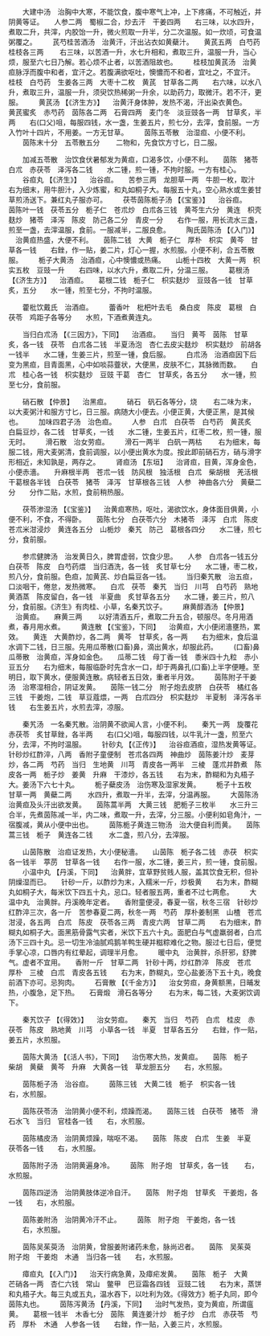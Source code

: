 <!-- { "loadSidebar": true } -->
　　大建中汤　治胸中大寒，不能饮食，腹中寒气上冲，上下疼痛，不可触近，并阴黄等证。　　人参二两　蜀椒二合，炒去汗　干姜四两　　右三味，以水四升，煮取二升，共滓，内胶饴一升，微火煎取一升半，分二次温服。如一炊顷，可食温粥覆之。
　　芪芍桂苦酒汤　治黄汗，汗出沾衣如黄蘗汁。　　黄芪五两　白芍药　桂枝各三两
　　右三味，以苦酒一升，水七升相和，煮取三升，温服一升，当心烦，服至六七日乃解。若心烦不止者，以苦酒阻故也。
　　桂枝加黄芪汤　治黄疸脉浮而腹中和者，宜汗之。若腹满欲呕吐，懊憹而不和者，宜吐之，不宜汗。　　桂枝　白芍药　生姜各三两　大枣十二枚　黄芪　甘草各二两　　右六味，以水八升，煮取三升，温服一升，须臾饮热稀粥一升余，以助药力，取微汗。若不汗，更服。
　　黄芪汤 【《济生方》】 　治黄汗身体肿，发热不渴，汗出染衣黄色。　　黄芪蜜炙　赤芍药　茵陈各二两　石膏四两　麦门冬　淡豆豉各一两　甘草炙，半两　　右(口父)咀，每服四钱，水一盏，生姜五片，煎七分，去滓，食前服。一方入竹叶十四片，不用姜。一方无甘草。
　　茵陈五苓散　治湿疸、小便不利。
　　茵陈末十分　五苓散五分
　　二物和，先食饮方寸匕，日二服。

　　加减五苓散　治饮食伏暑郁发为黄疸，口渴多饮，小便不利。　　茵陈　猪苓　白朮　赤茯苓　泽泻各二钱　　水二锺，煎一锺，不拘时服。一方有桂心。
　　谷疸丸 【《济生》】 　治谷疸。　　苦参三两　龙胆草一两　牛胆一枚，取汁　　右为细末，用牛胆汁，入少炼蜜，和丸如桐子大。每服五十丸，空心熟水或生姜甘草煎汤送下。兼红丸子服亦可。
　　茯苓茵陈栀子汤 【《宝鉴》】 　治谷疸。　　茵陈叶一钱　茯苓五分　栀子仁　苍朮炒　白朮各三钱　黄芩生六分　黄连　枳壳麸炒　猪苓　泽泻　陈皮　防己各二分　青皮一分　　右作一服，用长流水三盏，煎至一盏，去滓温服，食前。一服减半，二服良愈。
　　陶氏茵陈汤 【《入门》】 　治黄疸热盛，大便不利。　　茵陈二钱　大黄　栀子仁　厚朴　枳实　黄芩　甘草各一钱　　右銼，作一贴，姜二片，灯心一握，水煎服。小便不利，合五苓散服。
　　栀子大黄汤　治酒疸，心中懊憹或热痛。　　山栀十四枚　大黄一两　枳实五枚　豆豉一升　　右四味，以水六升，煮取二升，分温三服。
　　葛根汤 【《济生方》】 　治酒疸。　　葛根二钱　栀子仁　枳实麸炒　豆豉各一钱　甘草炙，五分　　水一锺，煎至七分，不拘时温服。

　　藿枇饮戴氏　治酒疸。
　　蕾香叶　枇杷叶去毛　桑白皮　陈皮　葛根　白茯苓　鸡距子各等分　　水煎，下酒煮黄连丸。

　　当归白朮汤 【《三因方》，下同】 　治酒疸。　　当归　黄芩　茵陈　甘草炙，各一钱　茯苓　白朮各二钱　半夏汤泡　杏仁去皮尖麸炒　枳实麸炒　前胡各一钱半　　水二锺，生姜三片，煎至一锺，食后服。
　　白朮汤　治酒疸因下后变为黑疸，目青面黑，心中如啖蒜虀状，大便黑，皮肤不仁，其脉微而数。　　白朮　桂心各一钱　枳实麸炒　豆豉 干葛　杏仁　甘草炙，各五分　　水一锺，煎至七分，食前服。

　　硝石散 【仲景】 　治黑疸。
　　硝石　矾石各等分，烧
　　右二味为末，以大麦粥汁和服方寸匕，日三服。病随大小便去。小便正黄，大便正黑，是其候也。
　　加味四君子汤　治色疸。
　　人参　白朮　白茯苓　白芍药　黄芪炙　白扁豆炒，各二钱　甘草炙，一钱　　水二锺，生姜五片，红枣二枚，煎一锺，服无时。
　　滑石散　治女劳疸。
　　滑石一两半　白矾一两枯
　　右为细末，每服二钱，用大麦粥清，食前调服，以小便出黄水为度。按此即前硝石方，硝与滑字形相近，未知孰是，两存之。
　　肾疸汤 【东垣】 　治肾疸，目黄，浑身金色，小便赤濇。　　升麻根半两　苍朮一钱　防风根　独活根　白朮　柴胡根　羌活根　干葛根各半钱　白茯苓　猪苓　泽泻　甘草根各三钱　人参　神曲各六分　黄蘗二分　　分作二贴，水煎，食前稍热服。

　　茯苓渗湿汤 【《宝鉴》】 　治黄疸寒热，呕吐，渴欲饮水，身体面目俱黄，小便不利，不食，不得卧。　　茵陈七分　白茯苓六分　木猪苓　泽泻　白朮　陈皮　苍朮米泔浸炒　黄连各五分　山栀炒　秦艽　防己　葛根各四分　　水二锺，煎七分，食前服。

　　参朮健脾汤　治发黄日久，脾胃虚弱，饮食少思。　　人参　白朮各一钱五分　白茯苓　陈皮　白芍药煨　当归酒洗，各一钱　炙甘草七分　　水二锺，枣二枚，煎八分，食前服。色疸，加黄芪、炒白扁豆各一钱。
　　当归秦艽散　治五疸，口淡咽干，倦怠，发热微寒。　　白朮　茯苓　秦艽　当归　川芎　白芍药　熟地黄酒蒸　陈皮留白，各一钱　半夏曲　炙甘草各五分　　水二锺，姜三片，煎八分，食前服。《济生》有肉桂、小草，名秦艽饮子。
　　麻黄醇酒汤 【仲景】 　治黄疸。　　麻黄三两
　　以好清酒五斤，煮取二升五合，顿服尽。冬月用酒煮，春月用水煮。
　　黄连散 【《宝鉴》，下同】 　治黄疸，大小便闭濇壅热，累效。　　黄连　大黄酢炒，各二两　黄芩　甘草炙，各一两　　右为细末，食后温水调下二钱，日三服。先用瓜蒂散(口畜)鼻，滴出黄水，却服此药。
　　(口畜)鼻瓜蒂散　治黄疸，浑身如金色。　　瓜蒂二钱　母丁香一钱　黍米四十九粒　赤小豆五分　　右为细末，每服临卧时先含水一口，却于两鼻孔(口畜)上半字便睡。至明日，取下黄水，便服黄连散。病轻者五日效，重者半月效。
　　茵陈附子干姜汤　治寒湿相合，阴证发黄。　　茵陈一钱二分　附子炮去皮脐　白茯苓　橘红各三钱　干姜炮，二钱　草豆蔻煨，一两　白朮四分　枳实麸炒　半夏制　泽泻各半钱　　右生姜五片，水煎去滓，凉服。

　　秦艽汤　一名秦艽散。治阴黄不欲闻人言，小便不利。　　秦艽一两　旋覆花　赤茯苓　炙甘草銼，各半两　　右(口父)咀，每服四钱，以牛乳汁一盏，煎至六分，去滓，不拘时温服。
　　针砂丸 【《正传》】 　治谷疸酒疸，湿热发黄等证。　　针砂炒红酢淬，八两　香附子童便制　苍朮各四两　神曲炒　茵陈姜汁炒　麦芽炒，各二两　芍药　当归　生地黄　川芎　青皮各一两半　三棱　蓬朮并酢煮　陈皮各一两　栀子炒　姜黄　升麻　干漆炒，各五钱　　右为末，酢糊和为丸梧子大。姜汤下六七十丸。
　　栀子蘗皮汤　治伤寒及湿家发黄。
　　栀子十五枚　甘草一两　黄蘗二两
　　水四升，煮取一升半，去滓，分温再服。
　　大茵陈汤　治黄疸及头汗出欲发黄。　　茵陈蒿半两　大黄三钱　肥栀子三枚半　　水三升三合半，先煮茵陈减一半，内二味，煮取一升，去滓，分三服。小便利如皂角汁，一宿腹减，黄从小便中出也。
　　茵陈栀子黄连三物汤　治大便自利而黄。　　茵陈蒿三钱　栀子　黄连各二钱
　　水二盏，煎八分，去滓服。

　　山茵陈散　治疸证发热，大小便秘濇。　　山茵陈　栀子各二钱　赤茯　枳实各一钱半　葶苈　甘草各一钱　　右作一服，水二锺，姜三片，煎一锺，食前服。
　　小温中丸 【丹溪，下同】 　治黄胖，宜草野贫贱人服，盖其饮食无积，但补阴燥湿而已。　　针砂一斤，以酢炒为末，入糯米一斤，炒极黄　　右为末，酢糊丸如桐子大，每米饮下四五十丸，忌口。轻者服五两，重者不过七两愈。
　　大温中丸　治黄胖。丹溪晚年定者。　　香附童便浸，春夏一宿，秋冬三宿　针砂炒红酢淬三次，各一斤　苦参春夏二两，秋冬一两　芍药　厚朴姜制黑　山楂　苍朮泔浸，各五两　白朮　陈皮　茯苓各三两　青皮六两　甘草二两　　右为细末，酢糊丸如桐子大。面黑筋骨露气实者，米饮下五六十丸。面肥白与气虚羸弱者，白朮汤下三四十丸。忌一切生冷油腻鸡鹅羊鸭生硬并糍粽难化之物。服过七日后，便觉手掌心凉，口唇内有红晕起，调理半月愈。
　　暖中丸　治黄胖，杀肝邪，舒脾气。虚者不宜用。　　香附一斤　甘草二两　针砂十两，炒红酢淬　陈皮　苍朮　厚朴　三棱　白朮　青皮各五钱　　右为末，酢糊丸，空心盐姜汤下五十丸，晚食前酒下亦可。忌狗肉。
　　石膏散 【《千金方》】 　治女劳疸，身黄额黑，日晡发热，小腹急，足下热。　　石膏煅　滑石各等分
　　右为末，每二钱，大麦粥饮调下。

　　秦艽饮子 【《得效》】 　治女劳疸。　　秦艽　当归　芍药　白朮　桂皮　赤茯苓　陈皮　熟地黄　川芎　小草各一钱　半夏　甘草各五分　　右銼，作一贴，姜五片，水煎服。

　　茵陈大黄汤 【《活人书》，下同】 　治伤寒大热，发黄疸。　　茵陈　栀子　柴胡　黄蘗　黄芩　升麻　大黄各一钱　草龙胆五分　　右，水煎服。

　　茵陈栀子汤　治谷疸。
　　茵陈三钱　大黄二钱　栀子　枳实各一钱　　右，水煎服。

　　茵陈茯苓汤　治阴黄小便不利，烦躁而渴。　　茵陈三钱　白茯苓　猪苓　滑石水飞　当归　官桂各一钱　　右，水煎服。

　　茵陈橘皮汤　治阴黄烦躁，喘呕不渴。　　茵陈　陈皮　白朮　生姜　半夏　茯苓各一钱　　右，水煎服。

　　茵陈附子汤　治阴黄遍身冷。
　　茵陈　附子炮　甘草炙，各一钱
　　右，水煎服。

　　茵陈四逆汤　治阴黄肢体逆冷自汗。　　茵陈　附子炮　甘草炙　干姜炮，各一钱　　右，水煎服。

　　茵陈姜附汤　治阴黄冷汗不止。
　　茵陈　附子炮　干姜炮，各一钱
　　右，水煎服。

　　茵陈吴茱萸汤　治阴黄，曾服姜附诸药未愈，脉尚迟者。　　茵陈　吴茱萸　附子炮　干姜炮　木通　当归各一钱　　右，水煎服。

　　瘴疸丸 【《入门》】 　治天行病急黄，及瘴疟发黄。　　茵陈　栀子　大黄　芒硝各一两　杏仁六钱　常山　鳖甲　巴豆霜各四钱　豆豉二钱　　右为末，蒸饼和丸梧子大。每三丸或五丸，温水吞下，以吐利为效。《得效方》栀子丸同，即今茵陈丸也。
　　茵陈泻黄汤 【丹溪，下同】 　治时气发热，变为黄疸，所谓瘟黄。　　葛根一钱半　木香七分　茵陈　黄连姜汁炒　栀子炒　白朮　赤茯苓　芍药　厚朴　木通　人参各一钱　　右銼，作一贴，入姜三片，水煎服。
